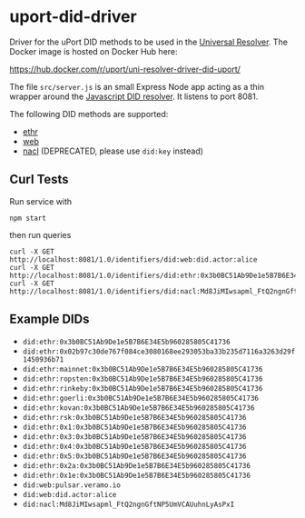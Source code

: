 # uport-did-driver

Driver for the uPort DID methods to be used in the [Universal Resolver](https://github.com/decentralized-identity/universal-resolver). The Docker image is hosted on Docker Hub here:

<https://hub.docker.com/r/uport/uni-resolver-driver-did-uport/>

The file `src/server.js` is an small Express Node app acting as a thin wrapper around the [Javascript DID resolver](https://github.com/decentralized-identity/did-resolver). It listens to port 8081.

The following DID methods are supported:

* [ethr](https://github.com/decentralized-identity/ethr-did-resolver)
* [web](https://github.com/decentralized-identity/web-did-resolver)
* [nacl](https://github.com/uport-project/nacl-did) (DEPRECATED, please use `did:key` instead)

## Curl Tests

Run service with 
```
npm start
```

then run queries

```
curl -X GET http://localhost:8081/1.0/identifiers/did:web:did.actor:alice
curl -X GET http://localhost:8081/1.0/identifiers/did:ethr:0x3b0BC51Ab9De1e5B7B6E34E5b960285805C41736
curl -X GET http://localhost:8081/1.0/identifiers/did:nacl:Md8JiMIwsapml_FtQ2ngnGftNP5UmVCAUuhnLyAsPxI
```

## Example DIDs

* `did:ethr:0x3b0BC51Ab9De1e5B7B6E34E5b960285805C41736`
* `did:ethr:0x02b97c30de767f084ce3080168ee293053ba33b235d7116a3263d29f1450936b71`
* `did:ethr:mainnet:0x3b0BC51Ab9De1e5B7B6E34E5b960285805C41736`
* `did:ethr:ropsten:0x3b0BC51Ab9De1e5B7B6E34E5b960285805C41736`
* `did:ethr:rinkeby:0x3b0BC51Ab9De1e5B7B6E34E5b960285805C41736`
* `did:ethr:goerli:0x3b0BC51Ab9De1e5B7B6E34E5b960285805C41736`
* `did:ethr:kovan:0x3b0BC51Ab9De1e5B7B6E34E5b960285805C41736`
* `did:ethr:rsk:0x3b0BC51Ab9De1e5B7B6E34E5b960285805C41736`
* `did:ethr:0x1:0x3b0BC51Ab9De1e5B7B6E34E5b960285805C41736`
* `did:ethr:0x3:0x3b0BC51Ab9De1e5B7B6E34E5b960285805C41736`
* `did:ethr:0x4:0x3b0BC51Ab9De1e5B7B6E34E5b960285805C41736`
* `did:ethr:0x5:0x3b0BC51Ab9De1e5B7B6E34E5b960285805C41736`
* `did:ethr:0x2a:0x3b0BC51Ab9De1e5B7B6E34E5b960285805C41736`
* `did:ethr:0x1e:0x3b0BC51Ab9De1e5B7B6E34E5b960285805C41736`
* `did:web:pulsar.veramo.io`
* `did:web:did.actor:alice`
* `did:nacl:Md8JiMIwsapml_FtQ2ngnGftNP5UmVCAUuhnLyAsPxI`
